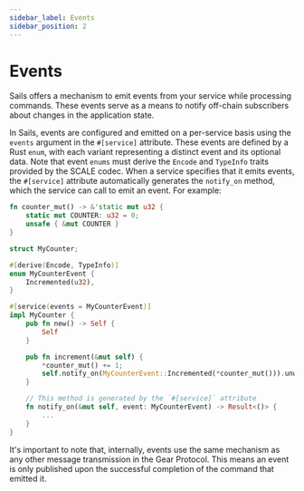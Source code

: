 ```yaml
---
sidebar_label: Events
sidebar_position: 2
---
```


# Events

Sails offers a mechanism to emit events from your service while processing commands.
These events serve as a means to notify off-chain subscribers about changes in
the application state. 

In Sails, events are configured and emitted on a per-service basis using the `events` argument in the `#[service]` attribute. These events are defined by a Rust `enum`, with each variant representing a distinct event and its optional data. Note that event `enums` must derive the `Encode` and `TypeInfo` traits provided by the SCALE codec. When a service specifies that it emits events, the `#[service]` attribute automatically generates the `notify_on` method, which the service can call to emit an event. For example:

```rust
fn counter_mut() -> &'static mut u32 {
    static mut COUNTER: u32 = 0;
    unsafe { &mut COUNTER }
}

struct MyCounter;

#[derive(Encode, TypeInfo)]
enum MyCounterEvent {
    Incremented(u32),
}

#[service(events = MyCounterEvent)]
impl MyCounter {
    pub fn new() -> Self {
        Self
    }

    pub fn increment(&mut self) {
        *counter_mut() += 1;
        self.notify_on(MyCounterEvent::Incremented(*counter_mut())).unwrap();
    }

    // This method is generated by the `#[service]` attribute
    fn notify_on(&mut self, event: MyCounterEvent) -> Result<()> {
        ...
    }
}
```

It's important to note that, internally, events use the same mechanism as any other
message transmission in the Gear Protocol. This means an event is only published
upon the successful completion of the command that emitted it.